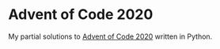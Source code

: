 Advent of Code 2020
=====================

My partial solutions to [Advent of Code 2020](https://adventofcode.com/2020) written in Python.
